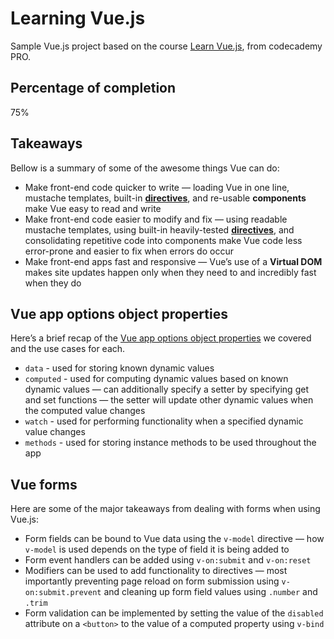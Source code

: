 # Learning Vue.js

Sample Vue.js project based on the course [Learn Vue.js](https://www.codecademy.com/learn/learn-vue-js), from codecademy PRO.

## Percentage of completion

75%

## Takeaways

Bellow is a summary of some of the awesome things Vue can do:

* Make front-end code quicker to write — loading Vue in one line, mustache templates, built-in [**directives**](https://vuejs.org/v2/api/#Directives), and re-usable **components** make Vue easy to read and write
* Make front-end code easier to modify and fix — using readable mustache templates, using built-in heavily-tested [**directives**](https://vuejs.org/v2/api/#Directives), and consolidating repetitive code into components make Vue code less error-prone and easier to fix when errors do occur
* Make front-end apps fast and responsive — Vue’s use of a **Virtual DOM** makes site updates happen only when they need to and incredibly fast when they do

## Vue app options object properties

Here’s a brief recap of the [Vue app options object properties](https://vuejs.org/v2/api/#Options-Data) we covered and the use cases for each.

* `data` - used for storing known dynamic values
* `computed` - used for computing dynamic values based on known dynamic values — can additionally specify a setter by specifying get and set functions — the setter will update other dynamic values when the computed value changes
* `watch` - used for performing functionality when a specified dynamic value changes
* `methods` - used for storing instance methods to be used throughout the app

## Vue forms

Here are some of the major takeaways from dealing with forms when using Vue.js:

* Form fields can be bound to Vue data using the `v-model` directive — how `v-model` is used depends on the type of field it is being added to
* Form event handlers can be added using `v-on:submit` and `v-on:reset`
* Modifiers can be used to add functionality to directives — most importantly preventing page reload on form submission using `v-on:submit.prevent` and cleaning up form field values using `.number` and `.trim`
* Form validation can be implemented by setting the value of the `disabled` attribute on a `<button>` to the value of a computed property using `v-bind`